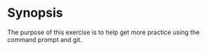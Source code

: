 # Synopsis

The purpose of this exercise is to help get more practice using the command prompt and git.